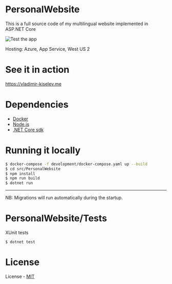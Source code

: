 # PersonalWebsite
This is a full source code of my multilingual website implemented in ASP.NET Core

![Test the app](https://github.com/nettsundere/PersonalWebsite/workflows/Test%20the%20app/badge.svg?branch=develop)

Hosting: Azure, App Service, West US 2

# See it in action
https://vladimir-kiselev.me

# Dependencies
- [Docker](https://www.docker.com)
- [Node.js](https://nodejs.org/en/)
- [.NET Core sdk](https://www.microsoft.com/net/download)

# Running it locally

```sh
$ docker-compose -f development/docker-compose.yaml up --build
$ cd src/PersonalWebsite
$ npm install
$ npm run build
$ dotnet run 
```
---
NB: Migrations will run automatically during the startup. 

# PersonalWebsite/Tests
XUnit tests
```
$ dotnet test
```

# License
License - [MIT](https://github.com/nettsundere/PersonalWebsite/blob/develop/License.md)

